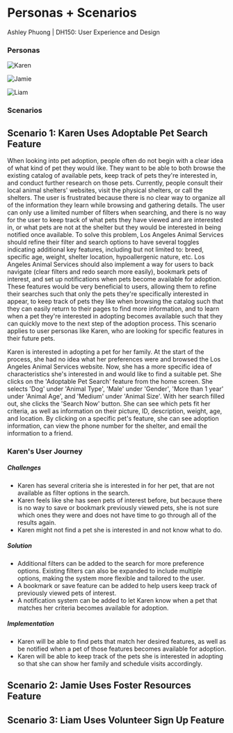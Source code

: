 # Personas + Scenarios

Ashley Phuong | DH150: User Experience and Design

### Personas

![Karen](/Karen.png)

![Jamie](/Jamie.png)

![Liam](/Liam.png)

### Scenarios

## Scenario 1: Karen Uses Adoptable Pet Search Feature
When looking into pet adoption, people often do not begin with a clear idea of what kind of pet they would like. They want to be able to both browse the existing catalog of available pets, keep track of pets they're interested in, and conduct further research on those pets. Currently, people consult their local animal shelters' websites, visit the physical shelters, or call the shelters. The user is frustrated because there is no clear way to organize all of the information they learn while browsing and gathering details. The user can only use a limited number of filters when searching, and there is no way for the user to keep track of what pets they have viewed and are interested in, or what pets are not at the shelter but they would be interested in being notified once available. To solve this problem, Los Angeles Animal Services should refine their filter and search options to have several toggles indicating additional key features, including but not limited to: breed, specific age, weight, shelter location, hypoallergenic nature, etc. Los Angeles Animal Services should also implement a way for users to back navigate (clear filters and redo search more easily), bookmark pets of interest, and set up notifications when pets become available for adoption. These features would be very beneficial to users, allowing them to refine their searches such that only the pets they're specifically interested in appear, to keep track of pets they like when browsing the catalog such that they can easily return to their pages to find more information, and to learn when a pet they're interested in adopting becomes available such that they can quickly move to the next step of the adoption process. This scenario applies to user personas like Karen, who are looking for specific features in their future pets.

Karen is interested in adopting a pet for her family. At the start of the process, she had no idea what her preferences were and browsed the Los Angeles Animal Services website. Now, she has a more specific idea of characteristics she's interested in and would like to find a suitable pet. She clicks on the 'Adoptable Pet Search' feature from the home screen. She selects 'Dog' under 'Animal Type', 'Male' under 'Gender', 'More than 1 year' under 'Animal Age', and 'Medium' under 'Animal Size'. With her search filled out, she clicks the 'Search Now' button. She can see which pets fit her criteria, as well as information on their picture, ID, description, weight, age, and location. By clicking on a specific pet's feature, she can see adoption information, can view the phone number for the shelter, and email the information to a friend.

### Karen's User Journey

##### Challenges
* Karen has several criteria she is interested in for her pet, that are not available as filter options in the search.
* Karen feels like she has seen pets of interest before, but because there is no way to save or bookmark previously viewed pets, she is not sure which ones they were and does not have time to go through all of the results again.
* Karen might not find a pet she is interested in and not know what to do.

##### Solution
* Additional filters can be added to the search for more preference options. Existing filters can also be expanded to include multiple options, making the system more flexible and tailored to the user.
* A bookmark or save feature can be added to help users keep track of previously viewed pets of interest.
* A notification system can be added to let Karen know when a pet that matches her criteria becomes available for adoption.

##### Implementation
* Karen will be able to find pets that match her desired features, as well as be notified when a pet of those features becomes available for adoption.
* Karen will be able to keep track of the pets she is interested in adopting so that she can show her family and schedule visits accordingly.

## Scenario 2: Jamie Uses Foster Resources Feature

## Scenario 3: Liam Uses Volunteer Sign Up Feature
